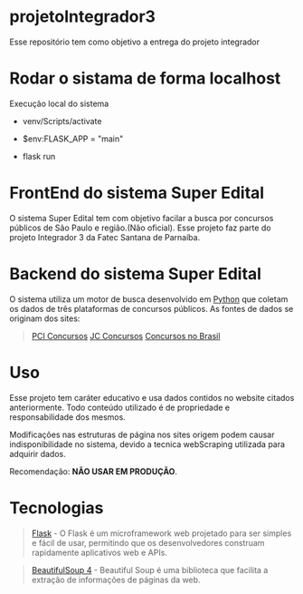 # projetoIntegrador3
Esse repositório tem como objetivo a entrega do projeto integrador

# Rodar o sistama de forma localhost
Execução local do sistema

- venv/Scripts/activate

- $env:FLASK_APP = "main"

- flask run

# FrontEnd do sistema Super Edital
O sistema Super Edital tem com objetivo facilar a busca por concursos públicos de São Paulo e região.(Não oficial).
Esse projeto faz parte do projeto Integrador 3 da Fatec Santana de Parnaíba.

# Backend do sistema Super Edital
O sistema utiliza um motor de busca desenvolvido em [Python](https://www.python.org/) que coletam os dados de três plataformas de concursos públicos.
As fontes de dados se originam dos sites:
>[PCI Concursos](https://www.pciconcursos.com.br)
>[JC Concursos](https://www.jcconcursos.com.br)
>[Concursos no Brasil](https://www.concursosnobrasil.com)

# Uso
Esse projeto tem caráter educativo e usa dados contidos no website citados anteriormente. Todo conteúdo utilizado é de propriedade e responsabilidade dos mesmos.

Modificações nas estruturas de página nos sites origem podem causar indisponibilidade no sistema, devido a tecnica webScraping utilizada para adquirir dados.

Recomendação: __NÃO USAR EM PRODUÇÃO__.

# Tecnologias
  >[Flask](https://flask.palletsprojects.com/en/3.0.x/) - O Flask é um microframework web projetado para ser simples e fácil de usar, permitindo que os desenvolvedores construam rapidamente aplicativos web e APIs.
  
  >[BeautifulSoup 4](https://pypi.org/project/beautifulsoup4/) - Beautiful Soup é uma biblioteca que facilita a extração de informações de páginas da web.
